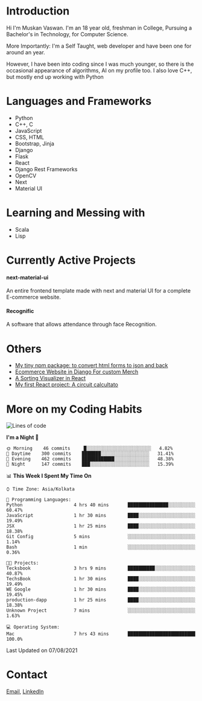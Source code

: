 <!-- - I’m currently working on:
&nbsp;&nbsp;&nbsp;&nbsp;&nbsp;&nbsp; *Circuits*[https://muskanvaswan.github.io/circuits] which, as the name suggests,  is a calculator for solving circuits with ease. This is my first React project
#### I’m currently learning : 
&nbsp;&nbsp;&nbsp;&nbsp;&nbsp;&nbsp; React.js
#### Ask me about:
&nbsp;&nbsp;&nbsp;&nbsp;&nbsp;&nbsp; Anything
#### How to reach me:
&nbsp;&nbsp;&nbsp;&nbsp;&nbsp;&nbsp; Email[mailto:muskanvaswan@gmail.com] LinkedIn[https://www.linkedin.com/in/muskan-vaswan?lipi=urn%3Ali%3Apage%3Ad_flagship3_profile_view_base_contact_details%3B%2FQpdlv5fQ12Ru4DkW2TysA%3D%3D]
#### Pronouns:
&nbsp;&nbsp;&nbsp;&nbsp;&nbsp;&nbsp; Her -->

# Introduction
Hi I'm Muskan Vaswan.
I'm an 18 year old,
freshman in College,
Pursuing a Bachelor's in Technology, for Computer Science.

More Importantly: I'm a Self Taught, web developer and have been one for around an year.

However, I have been into coding since I was much younger, so there is the occasional appearance of algorithms, AI on my profile too. I also love C++, but mostly end up working with Python


# Languages and Frameworks

- Python
- C++, C
- JavaScript
- CSS, HTML 
- Bootstrap, Jinja
- Django
- Flask
- React 
- Django Rest Frameworks
- OpenCV
- Next
- Material UI

# Learning and Messing with 

- Scala 
- Lisp

# Currently Active Projects

#### next-material-ui
An entire frontend template made with next and material UI for a complete E-commerce website.

#### Recognific
A software that allows attendance through face Recognition.

# Others
- [My tiny npm package: to convert html forms to json and back](https://www.npmjs.com/package/forms-dynamically)
- [Ecommerce Website in Django For custom Merch](https://merch-commerce.herokuapp.com/)
- [A Sorting Visualizer in React](https://muskanvaswan.github.io/SortingVisualizer/)
- [My first React project: A circuit calcultato](https://muskanvaswan.github.io/circuits)

# More on my Coding Habits

<!--START_SECTION:waka-->
![Lines of code](https://img.shields.io/badge/From%20Hello%20World%20I%27ve%20Written-394347%20lines%20of%20code-blue)

**I'm a Night 🦉** 

```text
🌞 Morning    46 commits     █░░░░░░░░░░░░░░░░░░░░░░░░   4.82% 
🌆 Daytime    300 commits    ███████░░░░░░░░░░░░░░░░░░   31.41% 
🌃 Evening    462 commits    ████████████░░░░░░░░░░░░░   48.38% 
🌙 Night      147 commits    ███░░░░░░░░░░░░░░░░░░░░░░   15.39%

```


📊 **This Week I Spent My Time On** 

```text
⌚︎ Time Zone: Asia/Kolkata

💬 Programming Languages: 
Python                   4 hrs 40 mins       ███████████████░░░░░░░░░░   60.47% 
JavaScript               1 hr 30 mins        ████░░░░░░░░░░░░░░░░░░░░░   19.49% 
JSX                      1 hr 25 mins        ████░░░░░░░░░░░░░░░░░░░░░   18.38% 
Git Config               5 mins              ░░░░░░░░░░░░░░░░░░░░░░░░░   1.14% 
Bash                     1 min               ░░░░░░░░░░░░░░░░░░░░░░░░░   0.36%

🐱‍💻 Projects: 
Tecksbook                3 hrs 9 mins        ██████████░░░░░░░░░░░░░░░   40.87% 
TechsBook                1 hr 30 mins        ████░░░░░░░░░░░░░░░░░░░░░   19.49% 
WE Google                1 hr 30 mins        ████░░░░░░░░░░░░░░░░░░░░░   19.45% 
production-dapp          1 hr 25 mins        ████░░░░░░░░░░░░░░░░░░░░░   18.38% 
Unknown Project          7 mins              ░░░░░░░░░░░░░░░░░░░░░░░░░   1.63%

💻 Operating System: 
Mac                      7 hrs 43 mins       █████████████████████████   100.0%

```


 Last Updated on 07/08/2021
<!--END_SECTION:waka-->

# Contact

[Email](mailto:muskanvaswan@gmail.com), [LinkedIn](https://www.linkedin.com/in/muskan-vaswan?lipi=urn%3Ali%3Apage%3Ad_flagship3_profile_view_base_contact_details%3B%2FQpdlv5fQ12Ru4DkW2TysA%3D%3D)




